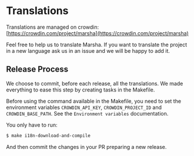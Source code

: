 # Translations

Translations are managed on crowdin: [https://crowdin.com/project/marsha](https://crowdin.com/project/marsha)

Feel free to help us to translate Marsha.
If you want to translate the project in a new language ask us in an issue and we will be happy to add it.

## Release Process

We choose to commit, before each release, all the translations.
We made everything to ease this step by creating tasks in the Makefile.

Before using the command available in the Makefile, you need to set the environment
variables `CROWDIN_API_KEY`, `CROWDIN_PROJECT_ID` and `CROWDIN_BASE_PATH`. See the
`Environment variables` documentation.

You only have to run:

```bash
$ make i18n-download-and-compile
```

And then commit the changes in your PR preparing a new release.
